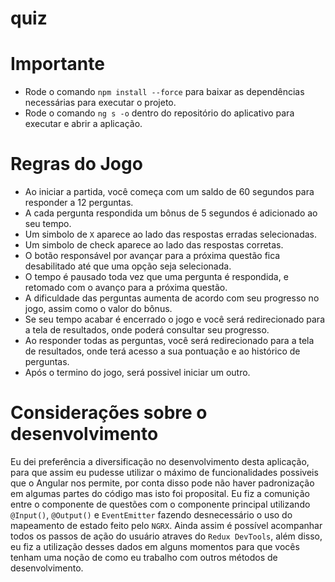 # quiz

# Importante
- Rode o comando ``npm install --force`` para baixar as dependências necessárias para executar o projeto.
- Rode o comando ``ng s -o`` dentro do repositório do aplicativo para executar e abrir a aplicação.


# Regras do Jogo
- Ao iniciar a partida, você começa com um saldo de 60 segundos para responder a 12 perguntas.
- A cada pergunta respondida um bônus de 5 segundos é adicionado ao seu tempo.
- Um simbolo de ``X`` aparece ao lado das respostas erradas selecionadas.
- Um simbolo de check aparece ao lado das respostas corretas.
- O botão responsável por avançar para a próxima questão fica desabilitado até que uma opção seja selecionada.
- O tempo é pausado toda vez que uma pergunta é respondida, e retomado com o avanço para a próxima questão.
- A dificuldade das perguntas aumenta de acordo com seu progresso no jogo, assim como o valor do bônus.
- Se seu tempo acabar é encerrado o jogo e você será redirecionado para a tela de resultados, onde poderá consultar seu progresso.
- Ao responder todas as perguntas, você será redirecionado para a tela de resultados, onde terá acesso a sua pontuação e ao histórico de perguntas.
- Após o termino do jogo, será possivel iniciar um outro.


# Considerações sobre o desenvolvimento

Eu dei preferência a diversificação no desenvolvimento desta aplicação, para que assim eu pudesse utilizar o máximo de funcionalidades possiveis que o Angular nos permite, por conta disso pode não haver padronização em algumas partes do código mas isto foi proposital.
  Eu fiz a comunição entre o componente de questões com o componente principal utilizando ``@Input()``, ``@Output()`` e ``EventEmitter`` fazendo desnecessário o uso do mapeamento de estado feito pelo ``NGRX``. Ainda assim é possível acompanhar todos os passos de ação do usuário atraves do ``Redux DevTools``, além disso, eu fiz a utilização desses dados em alguns momentos para que vocês tenham uma noção de como eu trabalho com outros métodos de desenvolvimento.
  
